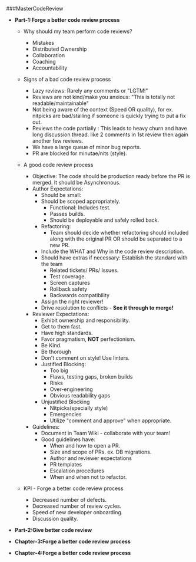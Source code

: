 ###MasterCodeReview



- **Part-1:Forge a better code review process** 
    - Why should my team perform code reviews?      
        - Mistakes      
        - Distributed Ownership     
        - Collaboration     
        - Coaching      
        - Accountability
    
    - Signs of a bad code review process        
        - Lazy reviews: Rarely any comments or "LGTM!"
        - Reviews are not kind/make you anxious: "This is totally not readable/maintainable"            
        - Not being aware of the context (Speed OR quality), for ex. nitpicks are bad/stalling if someone is quickly trying to put a fix out.
        - Reviews the code partially : This leads to heavy churn and have long discussion thread. like 2 comments in 1st review then again another few reviews.         
        - We have a large queue of minor bug reports.       
        - PR are blocked for minutae/nits (style).      
    
    - A good code review process    
        - Objective: The code should be production ready before the PR is merged. It should be Asynchronous.       
        - Author Expectations: 
            - Should be small: 
            - Should be scoped appropriately.   
                - Functional: Includes test.
                - Passes builds.
                - Should be deployable and safely rolled back.      
            - Refactoring:
                - Team should decide whether refactoring should included along with the original PR OR should be separated to a new PR.     
            - Include the WHAT and Why in the code review description.   
            - Should have extras if necessary: Establish the standard with the team
                - Related tickets/ PRs/ Issues.
                - Test coverage.
                - Screen captures   
                - Rollback safety
                - Backwards compatibility
            - Assign the right reviewer!    
            - Drive resolution to conflicts - **See it through to merge!**      
        - Reviewer Expectations:    
            - Exhibit ownership and responsibility.
            - Get to them fast.
            - Have high standards.
            - Favor pragmatism, **NOT** perfectionism.  
            - Be Kind.
            - Be thorough
            - Don't comment on style! Use linters.  
            - Justified Blocking:   
                - Too big
                - Flaws, testing gaps, broken builds
                - Risks
                - Over-engineering
                - Obvious readability gaps
            - Unjustified Blocking
                - Nitpicks(specially style) 
                - Emergencies
                - Utilize "comment and approve" when appropriate.   
        - Guidelines:
            - Document in Team Wiki - collaborate with your team!       
            - Good guidelines have:
                - When and how to open a PR.    
                - Size and scope of PRs. ex. DB migrations. 
                - Author and reviewer expectations
                - PR templates      
                - Escalation procedures 
                - When and when not to refactor.    
                
    - KPI - Forge a better code review process
        - Decreased number of defects.
        - Decreased number of review cycles.
        - Speed of new developer onboarding.
        - Discussion quality.   

- **Part-2:Give better code review** 
- **Chapter-3:Forge a better code review process** 

- **Chapter-4:Forge a better code review process** 
